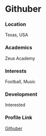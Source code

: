 # Githuber

### Location

Texas, USA

### Academics

Zeus Academy

### Interests

Football, Music

### Development

Interested

### Profile Link

[Githuber](http://www.github.com/foreverGithub)
